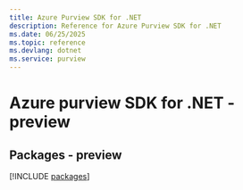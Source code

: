 ```yaml
---
title: Azure Purview SDK for .NET
description: Reference for Azure Purview SDK for .NET
ms.date: 06/25/2025
ms.topic: reference
ms.devlang: dotnet
ms.service: purview
---
```

# Azure purview SDK for .NET - preview
## Packages - preview
[!INCLUDE [packages](purview-index.md)]